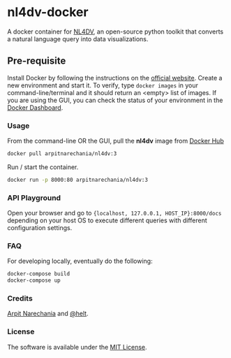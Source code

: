 nl4dv-docker
=================================
A docker container for [NL4DV](https://nl4dv.github.io/nl4dv/), an open-source python toolkit that converts a natural language query into data visualizations.

## Pre-requisite
Install Docker by following the instructions on the [official website](https://docs.docker.com/get-docker/). Create a new environment and start it. To verify, type `docker images` in your command-line/terminal and it should return an \<empty\> list of images. If you are using the GUI, you can check the status of your environment in the [Docker Dashboard](https://docs.docker.com/desktop/dashboard/).

### Usage
From the command-line OR the GUI, pull the **nl4dv** image from [Docker Hub](https://hub.docker.com/r/arpitnarechania/nl4dv)
```bash
docker pull arpitnarechania/nl4dv:3
```

Run / start the container.
```bash
docker run -p 8000:80 arpitnarechania/nl4dv:3
```

### API Playground
Open your browser and go to `{localhost, 127.0.0.1, HOST_IP}:8000/docs` depending on your host OS to execute different queries with different configuration settings.


### FAQ
For developing locally, eventually do the following:
```bash
docker-compose build
docker-compose up
```

### Credits
<a target="_blank" href="https://www.cc.gatech.edu/~anarechania3">Arpit Narechania</a> and <a target="_blank" href="https://github.com/helt">@helt</a>.

### License
The software is available under the [MIT License](https://github.com/nl4dv/nl4dv-docker/blob/master/LICENSE).
